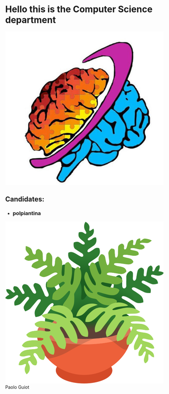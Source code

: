 # Hello this is the Computer Science department

![logo](../..//assets/images-shared/universito-logo.jpg)

## Candidates:

- ### polpiantina 
![photo](./resources/images/polpiantina.png)
Paolo Guiot